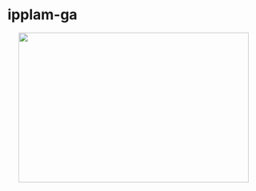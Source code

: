 # ipplam-ga
<p align="center">
  <img width="460" height="300" src="https://drive.google.com/file/d/1FksBVHOLdC6ueqG57SharFUz73KNCFsb/view?usp=sharing">
</p>
